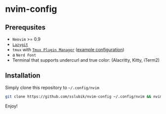 # nvim-config

## Prerequsites

- `Neovim` >= 0.9
- [`Lazygit`](https://github.com/jesseduffield/lazygit)
- `tmux` with [`Tmux Plugin Manager`](https://github.com/tmux-plugins/tpm) ([example configuration](https://github.com/sslubik/.tmux.conf))
- a `Nerd Font`
- Terminal that supports undercurl and true color: (Alacritty, Kitty, iTerm2)

## Installation

Simply clone this repository to `~/.config/nvim`

```bash
git clone https://github.com/sslubik/nvim-config ~/.config/nvim && nvim
```

Enjoy!

